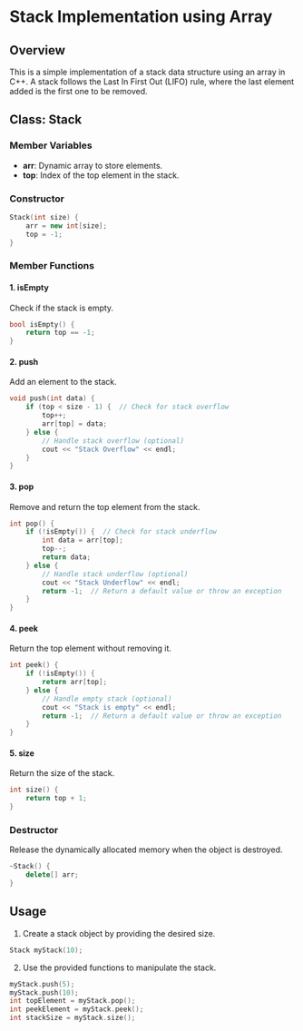 
# Stack Implementation using Array

## Overview
This is a simple implementation of a stack data structure using an array in C++. A stack follows the Last In First Out (LIFO) rule, where the last element added is the first one to be removed.

## Class: Stack

### Member Variables
- **arr**: Dynamic array to store elements.
- **top**: Index of the top element in the stack.

### Constructor
```cpp
Stack(int size) {
    arr = new int[size];
    top = -1;
}
```

### Member Functions

#### 1. isEmpty
Check if the stack is empty.
```cpp
bool isEmpty() {
    return top == -1;
}
```

#### 2. push
Add an element to the stack.
```cpp
void push(int data) {
    if (top < size - 1) {  // Check for stack overflow
        top++;
        arr[top] = data;
    } else {
        // Handle stack overflow (optional)
        cout << "Stack Overflow" << endl;
    }
}
```

#### 3. pop
Remove and return the top element from the stack.
```cpp
int pop() {
    if (!isEmpty()) {  // Check for stack underflow
        int data = arr[top];
        top--;
        return data;
    } else {
        // Handle stack underflow (optional)
        cout << "Stack Underflow" << endl;
        return -1;  // Return a default value or throw an exception
    }
}
```

#### 4. peek
Return the top element without removing it.
```cpp
int peek() {
    if (!isEmpty()) {
        return arr[top];
    } else {
        // Handle empty stack (optional)
        cout << "Stack is empty" << endl;
        return -1;  // Return a default value or throw an exception
    }
}
```

#### 5. size
Return the size of the stack.
```cpp
int size() {
    return top + 1;
}
```

### Destructor
Release the dynamically allocated memory when the object is destroyed.
```cpp
~Stack() {
    delete[] arr;
}
```

## Usage
1. Create a stack object by providing the desired size.
```cpp
Stack myStack(10);
```

2. Use the provided functions to manipulate the stack.
```cpp
myStack.push(5);
myStack.push(10);
int topElement = myStack.pop();
int peekElement = myStack.peek();
int stackSize = myStack.size();
```

